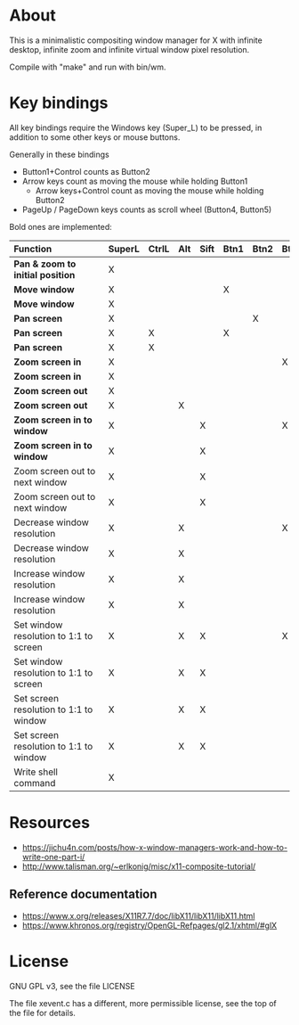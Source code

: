 # About

This is a minimalistic compositing window manager for X with infinite
desktop, infinite zoom and infinite virtual window pixel resolution.

Compile with "make" and run with bin/wm.

# Key bindings

All key bindings require the Windows key (Super_L) to be pressed, in
addition to some other keys or mouse buttons.

Generally in these bindings

* Button1+Control counts as Button2
* Arrow keys count as moving the mouse while holding Button1
  * Arrow keys+Control count as moving the mouse while holding Button2
* PageUp / PageDown keys counts as scroll wheel (Button4, Button5)

Bold ones are implemented:

|Function&nbsp;&nbsp;&nbsp;&nbsp;&nbsp;&nbsp;&nbsp;&nbsp;&nbsp;&nbsp;&nbsp;&nbsp;&nbsp;&nbsp;&nbsp;&nbsp;&nbsp;&nbsp;&nbsp;&nbsp;                                                                             |SuperL|CtrlL|Alt|Sift|Btn1|Btn2|Btn4|Btn5|Arrow|PgUp|PgDn|Home|Motion|
|-----------------------------------------------|------|-----|---|----|----|----|----|----|-----|----|----|----|------|
|**Pan & zoom to initial position**             |X     |     |   |    |    |    |    |    |     |    |    |X   |      |
|**Move window**                                |X     |     |   |    |X   |    |    |    |     |    |    |    |X     |
|**Move window**                                |X     |     |   |    |    |    |    |    |X    |    |    |    |      |
|**Pan screen**                                 |X     |     |   |    |    |X   |    |    |     |    |    |    |X     |
|**Pan screen**                                 |X     |X    |   |    |X   |    |    |    |     |    |    |    |X     |
|**Pan screen**                                 |X     |X    |   |    |    |    |    |    |X    |    |    |    |      |
|**Zoom screen in**                             |X     |     |   |    |    |    |X   |    |     |    |    |    |      |
|**Zoom screen in**                             |X     |     |   |    |    |    |    |    |     |X   |    |    |      |
|**Zoom screen out**                            |X     |     |   |    |    |    |    |X   |     |    |    |    |      |
|**Zoom screen out**                            |X     |     |X  |    |    |    |    |    |     |    |X   |    |      |
|**Zoom screen in to window**                   |X     |     |   |X   |    |    |X   |    |     |    |    |    |      |
|**Zoom screen in to window**                   |X     |     |   |X   |    |    |    |    |     |X   |    |    |      |
|Zoom screen out to next window                 |X     |     |   |X   |    |    |    |X   |     |    |    |    |      |
|Zoom screen out to next window                 |X     |     |   |X   |    |    |    |    |     |    |X   |    |      |
|Decrease window resolution                     |X     |     |X  |    |    |    |X   |    |     |    |    |    |      |
|Decrease window resolution                     |X     |     |X  |    |    |    |    |    |     |X   |    |    |      |
|Increase window resolution                     |X     |     |X  |    |    |    |    |X   |     |    |    |    |      |
|Increase window resolution                     |X     |     |X  |    |    |    |    |    |     |    |X   |    |      |
|Set window resolution to 1:1 to screen         |X     |     |X  |X   |    |    |X   |    |     |    |    |    |      |
|Set window resolution to 1:1 to screen         |X     |     |X  |X   |    |    |    |    |     |X   |    |    |      |
|Set screen resolution to 1:1 to window         |X     |     |X  |X   |    |    |    |X   |     |    |    |    |      |
|Set screen resolution to 1:1 to window         |X     |     |X  |X   |    |    |    |    |     |    |X   |    |      |
|Write shell command                            |X     |     |   |    |    |    |    |    |     |    |    |    |      |

  
# Resources

* https://jichu4n.com/posts/how-x-window-managers-work-and-how-to-write-one-part-i/
* http://www.talisman.org/~erlkonig/misc/x11-composite-tutorial/

## Reference documentation
* https://www.x.org/releases/X11R7.7/doc/libX11/libX11/libX11.html
* https://www.khronos.org/registry/OpenGL-Refpages/gl2.1/xhtml/#glX

# License

GNU GPL v3, see the file LICENSE

The file xevent.c has a different, more permissible license, see the top of the file for details.
